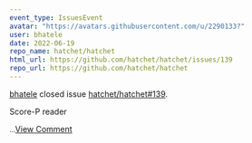 ```yaml
---
event_type: IssuesEvent
avatar: "https://avatars.githubusercontent.com/u/2290133?"
user: bhatele
date: 2022-06-19
repo_name: hatchet/hatchet
html_url: https://github.com/hatchet/hatchet/issues/139
repo_url: https://github.com/hatchet/hatchet
---
```


<a href='https://github.com/bhatele' target='_blank'>bhatele</a> closed issue <a href='https://github.com/hatchet/hatchet/issues/139' target='_blank'>hatchet/hatchet#139</a>.

<p>Score-P reader</p><small>...</small><a href='https://github.com/hatchet/hatchet/issues/139' target='_blank'>View Comment</a>